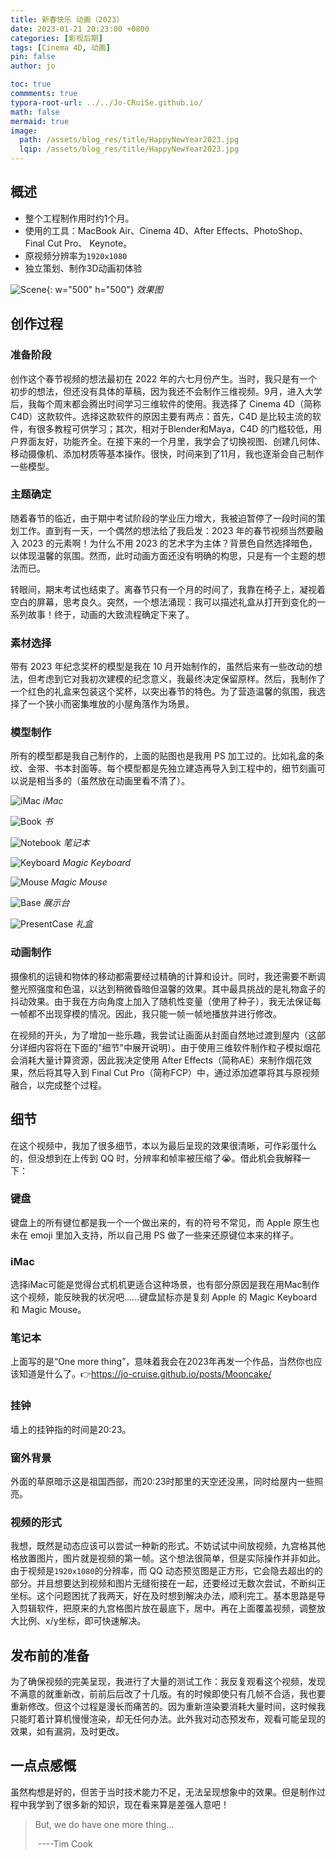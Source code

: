 ```yaml
---
title: 新春快乐 动画（2023）
date: 2023-01-21 20:23:00 +0800
categories: [影视后期]
tags: [Cinema 4D, 动画]
pin: false
author: jo

toc: true
commments: true
typora-root-url: ../../Jo-CRuiSe.github.io/
math: false
mermaid: true
image:
  path: /assets/blog_res/title/HappyNewYear2023.jpg
  lqip: /assets/blog_res/title/HappyNewYear2023.jpg
---
```


## 概述

- 整个工程制作用时约1个月。
- 使用的工具：MacBook Air、Cinema 4D、After Effects、PhotoShop、Final Cut Pro、 Keynote。
- 原视频分辨率为`1920x1080`
- 独立策划、制作3D动画初体验

![Scene](/assets/blog_res/2023-01-21-HappyNewYear.assets/Scene.png){: w="500" h="500"}
_效果图_

## 创作过程

### 准备阶段

创作这个春节视频的想法最初在 2022 年的六七月份产生。当时，我只是有一个初步的想法，但还没有具体的草稿，因为我还不会制作三维视频。9月，进入大学后，我每个周末都会腾出时间学习三维软件的使用。我选择了 Cinema 4D（简称C4D）这款软件。选择这款软件的原因主要有两点：首先，C4D 是比较主流的软件，有很多教程可供学习；其次，相对于Blender和Maya，C4D 的门槛较低，用户界面友好，功能齐全。在接下来的一个月里，我学会了切换视图、创建几何体、移动摄像机、添加材质等基本操作。很快，时间来到了11月，我也逐渐会自己制作一些模型。

### 主题确定

随着春节的临近，由于期中考试阶段的学业压力增大，我被迫暂停了一段时间的策划工作。直到有一天，一个偶然的想法给了我启发：2023 年的春节视频当然要融入 2023 的元素啊！为什么不用 2023 的艺术字为主体？背景色自然选择暗色，以体现温馨的氛围。然而，此时动画方面还没有明确的构思，只是有一个主题的想法而已。

转眼间，期末考试也结束了。离春节只有一个月的时间了，我靠在椅子上，凝视着空白的屏幕，思考良久。突然，一个想法涌现：我可以描述礼盒从打开到变化的一系列故事！终于，动画的大致流程确定下来了。

### 素材选择

带有 2023 年纪念奖杯的模型是我在 10 月开始制作的，虽然后来有一些改动的想法，但考虑到它对我初次建模的纪念意义，我最终决定保留原样。然后，我制作了一个红色的礼盒来包装这个奖杯，以突出春节的特色。为了营造温馨的氛围，我选择了一个狭小而密集堆放的小屋角落作为场景。

### 模型制作

所有的模型都是我自己制作的，上面的贴图也是我用 PS 加工过的。比如礼盒的条纹、金带、书本封面等。每个模型都是先独立建造再导入到工程中的，细节刻画可以说是相当多的（虽然放在动画里看不清了）。

![iMac](/assets/blog_res/2023-01-21-HappyNewYear.assets/iMac.png)
_iMac_

![Book](/assets/blog_res/2023-01-21-HappyNewYear.assets/Book.png)
_书_

![Notebook](/assets/blog_res/2023-01-21-HappyNewYear.assets/Notebook.png)
_笔记本_

![Keyboard](/assets/blog_res/2023-01-21-HappyNewYear.assets/Keyboard.png)
_Magic Keyboard_

![Mouse](/assets/blog_res/2023-01-21-HappyNewYear.assets/Mouse.png)
_Magic Mouse_

![Base](/assets/blog_res/2023-01-21-HappyNewYear.assets/Base.png)
_展示台_

![PresentCase](/assets/blog_res/2023-01-21-HappyNewYear.assets/PresentCase.png)
_礼盒_

### 动画制作

摄像机的运镜和物体的移动都需要经过精确的计算和设计。同时，我还需要不断调整光照强度和色温，以达到稍微昏暗但温馨的效果。其中最具挑战的是礼物盒子的抖动效果。由于我在方向角度上加入了随机性变量（使用了种子），我无法保证每一帧都不出现穿模的情况。因此，我只能一帧一帧地播放并进行修改。

在视频的开头，为了增加一些乐趣，我尝试让画面从封面自然地过渡到屋内（这部分详细内容将在下面的"细节"中展开说明）。由于使用三维软件制作粒子模拟烟花会消耗大量计算资源，因此我决定使用 After Effects（简称AE）来制作烟花效果，然后将其导入到 Final Cut Pro（简称FCP）中，通过添加遮罩将其与原视频融合，以完成整个过程。

## 细节

在这个视频中，我加了很多细节，本以为最后呈现的效果很清晰，可作彩蛋什么的，但没想到在上传到 QQ 时，分辨率和帧率被压缩了😭。借此机会我解释一下：

### 键盘

键盘上的所有键位都是我一个一个做出来的，有的符号不常见，而 Apple 原生也未在 emoji 里加入支持，所以自己用 PS 做了一些来还原键位本来的样子。

### iMac

选择iMac可能是觉得台式机机更适合这种场景，也有部分原因是我在用Mac制作这个视频，能反映我的状况吧……键盘鼠标亦是复刻 Apple 的 Magic Keyboard 和 Magic Mouse。

### 笔记本

上面写的是“One more thing”，意味着我会在2023年再发一个作品，当然你也应该知道是什么了。👉<https://jo-cruise.github.io/posts/Mooncake/>

### 挂钟

墙上的挂钟指的时间是20:23。

### 窗外背景

外面的草原暗示这是祖国西部，而20:23时那里的天空还没黑，同时给屋内一些照亮。

### 视频的形式

我想，既然是动态应该可以尝试一种新的形式。不妨试试中间放视频，九宫格其他格放置图片，图片就是视频的第一帧。这个想法很简单，但是实际操作并非如此。由于视频是`1920x1080`的分辨率，而 QQ 动态预览图是正方形，它会隐去超出的的部分。并且想要达到视频和图片无缝衔接在一起，还要经过无数次尝试，不断纠正坐标。这个问题困扰了我两天，好在及时想到解决办法，顺利完工。基本思路是导入剪辑软件，把原来的九宫格图片放在最底下，居中。再在上面覆盖视频，调整放大比例、x/y坐标，即可快速解决。

## 发布前的准备

为了确保视频的完美呈现，我进行了大量的测试工作：我反复观看这个视频，发现不满意的就重新改，前前后后改了十几版。有的时候即使只有几帧不合适，我也要重新修改。但这个过程是漫长而痛苦的。因为重新渲染要消耗大量时间，这时候我只能盯着计算机慢慢渲染，却无任何办法。此外我对动态预发布，观看可能呈现的效果，如有漏洞，及时更改。

## 一点点感慨

虽然构想是好的，但苦于当时技术能力不足，无法呈现想象中的效果。但是制作过程中我学到了很多新的知识，现在看来算是差强人意吧！

> But, we do have one more thing...
>
> ​												----Tim Cook

